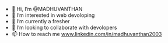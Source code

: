- 👋 Hi, I’m @MADHUVANTHAN
- 👀 I’m interested in web devoloping
- 🌱 I’m currently a fresher
- 💞️ I’m looking to collaborate with devolopers
- 📫 How to reach me www.linkedin.com/in/madhuvanthan2003

<!---
MADHUVANTHAN/MADHUVANTHAN is a ✨ special ✨ repository because its `README.md` (this file) appears on your GitHub profile.
You can click the Preview link to take a look at your changes.
--->

